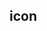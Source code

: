 ## icon

<!-- UTSCOMJSON.icon.description -->

<!-- UTSCOMJSON.icon.compatibility -->

<!-- UTSCOMJSON.icon.attribute -->

<!-- UTSCOMJSON.icon.event -->

<!-- UTSCOMJSON.icon.component_type -->

<!-- UTSCOMJSON.icon.children -->

<!-- UTSCOMJSON.icon.example -->

<!-- UTSCOMJSON.icon.reference -->

